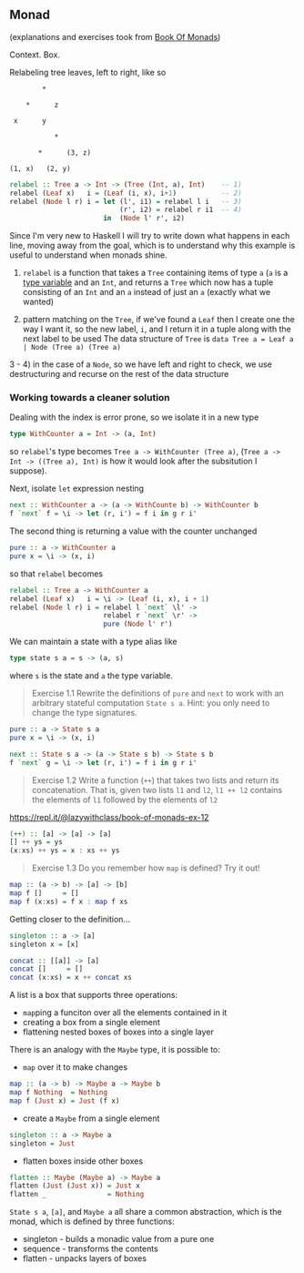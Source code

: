 ## Monad

(explanations and exercises took from [Book Of Monads](https://www.amazon.com/Book-Monads-practice-applied-problems-ebook/dp/B07JNZHYLT))

Context. Box.

Relabeling tree leaves, left to right, like so

```
        *
        
    *      z
    
 x      y

```

```
           *
        
       *      (3, z)

(1, x)   (2, y)

```

```Haskell
relabel :: Tree a -> Int -> (Tree (Int, a), Int)    -- 1)
relabel (Leaf x)   i = (Leaf (i, x), i+1)           -- 2)
relabel (Node l r) i = let (l', i1) = relabel l i   -- 3)
                           (r', i2) = relabel r i1  -- 4)
                       in  (Node l' r', i2)
```

Since I'm very new to Haskell I will try to write down what happens in each line, moving away from
the goal, which is to understand why this example is useful to understand when monads shine.

1) `relabel` is a function that takes a `Tree` containing items of type `a` (`a` is a
[type variable](http://www.learnyouahaskell.com/types-and-typeclasses#type-variables) and an `Int`,
and returns a `Tree` which now has a tuple consisting of an `Int` and an `a` instead of just an `a`
(exactly what we wanted)

2) pattern matching on the `Tree`, if we've found a `Leaf` then I create one the way I want it, so
the new label, `i`, and I return it in a tuple along with the next label to be used
The data structure of `Tree` is `data Tree a = Leaf a | Node (Tree a) (Tree a)`

3 - 4) in the case of a `Node`, so we have left and right to check, we use destructuring and recurse
on the rest of the data structure

### Working towards a cleaner solution

Dealing with the index is error prone, so we isolate it in a new type

```Haskell
type WithCounter a = Int -> (a, Int)
```

so `relabel`'s type becomes `Tree a -> WithCounter (Tree a)`, (`Tree a -> Int -> ((Tree a), Int)` is how it
would look after the subsitution I suppose).

Next, isolate `let` expression nesting

```Haskell
next :: WithCounter a -> (a -> WithCounte b) -> WithCounter b
f `next` f = \i -> let (r, i') = f i in g r i'
```

The second thing is returning a value with the counter unchanged

```Haskell
pure :: a -> WithCounter a
pure x = \i -> (x, i)
```

so that `relabel` becomes

```Haskell
relabel :: Tree a -> WithCounter a
relabel (Leaf x)   i = \i -> (Leaf (i, x), i + 1)
relabel (Node l r) i = relabel l `next` \l' ->
                       relabel r `next` \r' ->
                       pure (Node l' r')
```

We can maintain a state with a type alias like

```Haskell
type state s a = s -> (a, s)
```

where `s` is the state and `a` the type variable.

> Exercise 1.1 Rewrite the definitions of `pure` and `next` to work with an arbitrary 
stateful computation `State s a`. Hint: you only need to change the type signatures.

```Haskell
pure :: a -> State s a
pure x = \i -> (x, i)

next :: State s a -> (a -> State s b) -> State s b
f `next` g = \i -> let (r, i') = f i in g r i'
```

> Exercise 1.2 Write a function (`++`) that takes two lists and return its concatenation.
That is, given two lists `l1` and `l2`, `l1 ++ l2` contains the elements of `l1` followed
by the elements of `l2`

https://repl.it/@lazywithclass/book-of-monads-ex-12

```Haskell
(++) :: [a] -> [a] -> [a]
[] ++ ys = ys
(x:xs) ++ ys = x : xs ++ ys
```

> Exercise 1.3 Do you remember how `map` is defined? Try it out!

```Haskell
map :: (a -> b) -> [a] -> [b]
map f []     = []
map f (x:xs) = f x : map f xs
```

Getting closer to the definition...

```Haskell
singleton :: a -> [a]
singleton x = [x]

concat :: [[a]] -> [a]
concat []     = []
concat (x:xs) = x ++ concat xs
```

A list is a box that supports three operations:

 * `map`ping a funciton over all the elements contained in it
 * creating a box from a single element
 * flattening nested boxes of boxes into a single layer

There is an analogy with the `Maybe` type, it is possible to:

 * `map` over it to make changes
```Haskell
map :: (a -> b) -> Maybe a -> Maybe b
map f Nothing  = Nothing
map f (Just x) = Just (f x)
```
 * create a `Maybe` from a single element
```Haskell
singleton :: a -> Maybe a
singleton = Just
```
 * flatten boxes inside other boxes
```Haskell
flatten :: Maybe (Maybe a) -> Maybe a
flatten (Just (Just x)) = Just x
flatten _               = Nothing
```

`State s a`, `[a]`, and `Maybe a` all share a common abstraction, which is the monad, which is defined by three functions:

 * singleton - builds a monadic value from a pure one
 * sequence  - transforms the contents
 * flatten   - unpacks layers of boxes
